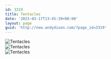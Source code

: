 ```yaml
---
id: 3319
title: Tentacles
date: '2023-03-17T13:45:39+00:00'
layout: page
guid: 'http://new.andydixon.com/?page_id=3319'
---
```


![Tentacles](https://i0.wp.com/assets.g8x2.ldn.idrivee2-23.com/posters/Tentacles%2001.jpg?w=1200&ssl=1 "Tentacles")  
![Tentacles](https://i0.wp.com/assets.g8x2.ldn.idrivee2-23.com/posters/Tentacles%2002.jpg?w=1200&ssl=1 "Tentacles")  
![Tentacles](https://i0.wp.com/assets.g8x2.ldn.idrivee2-23.com/posters/Tentacles%2003.jpg?w=1200&ssl=1 "Tentacles")